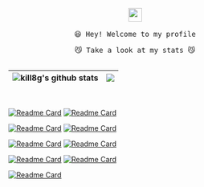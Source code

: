 <p align="center">
  <img src="https://user-images.githubusercontent.com/5679180/79618120-0daffb80-80be-11ea-819e-d2b0fa904d07.gif" width="27px">
  <br><br />
  <samp>
    😆 Hey! Welcome to my profile
    <br />
    <br />😼 Take a look at my stats 😼
    <br />
    <br />
  </samp>


| <a> <img align="center" src="https://github-readme-stats.vercel.app/api?username=kill8g&show_icons=true&include_all_commits=true&theme=buefy&hide_border=true&&hide=&count_private=true&hide_rank=" alt="kill8g's github stats" /> </a> | <a> <img align="center" src="https://github-readme-stats.vercel.app/api/top-langs/?username=kill8g&layout=compact&theme=buefy&hide_border=true&hide=javascript,html,css" /> </a> | 
| ------------- | ------------- |

</p>

<br />

<!-- https://github.com/anuraghazra/github-readme-stats --> 

[![Readme Card](https://github-readme-stats.vercel.app/api/pin/?username=kill8g&repo=lua-tablelib&show_owner=true)](https://github.com/kill8g/lua-tablelib) [![Readme Card](https://github-readme-stats.vercel.app/api/pin/?username=kill8g&repo=deploy-mogno&show_owner=true)](https://github.com/kill8g/deploy-mogno)

[![Readme Card](https://github-readme-stats.vercel.app/api/pin/?username=kill8g&repo=epoll-demo&show_owner=true)](https://github.com/kill8g/epoll-demo) [![Readme Card](https://github-readme-stats.vercel.app/api/pin/?username=kill8g&repo=aoi&show_owner=true)](https://github.com/kill8g/aoi)

[![Readme Card](https://github-readme-stats.vercel.app/api/pin/?username=kill8g&repo=httpclient&show_owner=true)](https://github.com/kill8g/httpclient) [![Readme Card](https://github-readme-stats.vercel.app/api/pin/?username=kill8g&repo=memory_pool&show_owner=true)](https://github.com/kill8g/memory_pool)

[![Readme Card](https://github-readme-stats.vercel.app/api/pin/?username=kill8g&repo=kill8g.github.io)](https://github.com/kill8g/kill8g.github.io) [![Readme Card](https://github-readme-stats.vercel.app/api/pin/?username=kill8g&repo=excel-table-export-tool&show_owner=true)](https://github.com/kill8g/excel-table-export-tool) 

[![Readme Card](https://github-readme-stats.vercel.app/api/pin/?username=kill8g&repo=mocklua&show_owner=true)](https://github.com/kill8g/mocklua) 


